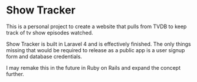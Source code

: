 # Show Tracker

This is a personal project to create a website that pulls from TVDB to keep track of tv show episodes watched.

Show Tracker is built in Laravel 4 and is effectively finished. The only things missing that would be required to release as a public app is a user signup form and database credentials.

I may remake this in the future in Ruby on Rails and expand the concept further.
